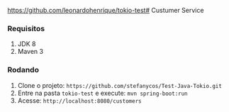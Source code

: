 https://github.com/leonardohenrique/tokio-test# Custumer Service

### Requisitos

1. JDK 8
1. Maven 3

### Rodando

1. Clone o projeto: `https://github.com/stefanycos/Test-Java-Tokio.git`
1. Entre na pasta `tokio-test` e execute: `mvn spring-boot:run`
1. Acesse: `http://localhost:8080/customers`